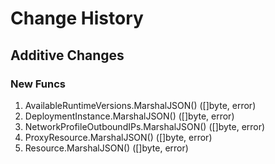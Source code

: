 # Change History

## Additive Changes

### New Funcs

1. AvailableRuntimeVersions.MarshalJSON() ([]byte, error)
1. DeploymentInstance.MarshalJSON() ([]byte, error)
1. NetworkProfileOutboundIPs.MarshalJSON() ([]byte, error)
1. ProxyResource.MarshalJSON() ([]byte, error)
1. Resource.MarshalJSON() ([]byte, error)
